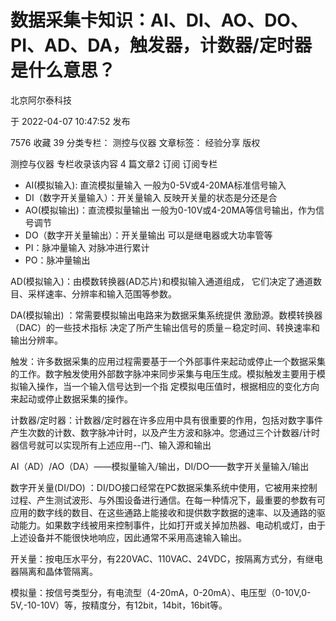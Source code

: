 # 数据采集卡知识：AI、DI、AO、DO、PI、AD、DA，触发器，计数器/定时器是什么意思？

北京阿尔泰科技

于 2022-04-07 10:47:52 发布

7576
 收藏 39
分类专栏： 测控与仪器 文章标签： 经验分享
版权

测控与仪器
专栏收录该内容
4 篇文章2 订阅
订阅专栏



- AI(模拟输入): 直流模拟量输入 一般为0-5V或4-20MA标准信号输入
- DI（数字开关量输入）：开关量输入 反映开关量的状态是分还是合
- AO(模拟输出)：直流模拟量输出 一般为0-10V或4-20MA等信号输出，作为信号调节
- DO（数字开关量输出）：开关量输出 可以是继电器或大功率管等
- PI：脉冲量输入 对脉冲进行累计
- PO：脉冲量输出



AD(模拟输入)：由模数转换器(AD芯片)和模拟输入通道组成， 它们决定了通道数目、采样速率、分辨率和输入范围等参数。



DA(模拟输出) ：常需要模拟输出电路来为数据采集系统提供 激励源。数模转换器（DAC）的一些技术指标 决定了所产生输出信号的质量－稳定时间、转换速率和输出分辨率。



触发：许多数据采集的应用过程需要基于一个外部事件来起动或停止一个数据采集的工作。数字触发使用外部数字脉冲来同步采集与电压生成。模拟触发主要用于模拟输入操作，当一个输入信号达到一个指 定模拟电压值时，根据相应的变化方向来起动或停止数据采集的操作。



计数器/定时器：计数器/定时器在许多应用中具有很重要的作用，包括对数字事件产生次数的计数、数字脉冲计时，以及产生方波和脉冲。您通过三个计数器/计时器信号就可以实现所有上述应用--门、输入源和输出



AI（AD）/AO（DA）——模拟量输入/输出，DI/DO——数字开关量输入/输出



数字开关量(DI/DO) ：DI/DO接口经常在PC数据采集系统中使用，它被用来控制过程、产生测试波形、与外围设备进行通信。在每一种情况下，最重要的参数有可应用的数字线的数目、在这些通路上能接收和提供数字数据的速率、以及通路的驱动能力。如果数字线被用来控制事件，比如打开或关掉加热器、电动机或灯，由于上述设备并不能很快地响应，因此通常不采用高速输入输出。



开关量：按电压水平分，有220VAC、110VAC、24VDC，按隔离方式分，有继电器隔离和晶体管隔离。



模拟量：按信号类型分，有电流型（4-20mA，0-20mA）、电压型（0-10V,0-5V,-10-10V）等，按精度分，有12bit，14bit，16bit等。